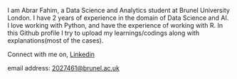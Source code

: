 

<!--
**fahimabrar/fahimabrar** is a ✨ _special_ ✨ repository because its `README.md` (this file) appears on your GitHub profile.

Here are some ideas to get you started:

- 🔭 I’m currently working on ...
- 🌱 I’m currently learning ...
- 👯 I’m looking to collaborate on ...
- 🤔 I’m looking for help with ...
- 💬 Ask me about ...
- 📫 How to reach me: ...
- 😄 Pronouns: ...
- ⚡ Fun fact: ...
-->

I am Abrar Fahim, a Data Science and Analytics student at Brunel University London. I have 2 years of experience in the domain of Data Science and AI. I love working with Python, and have the experience of working with R. In this Github profile I try to upload my learnings/codings along with explanations(most of the cases). 

Connect with me on,
<a href = "https://www.linkedin.com/in/abrar-fahim/"> Linkedin </a>


email address: 2027461@brunel.ac.uk



